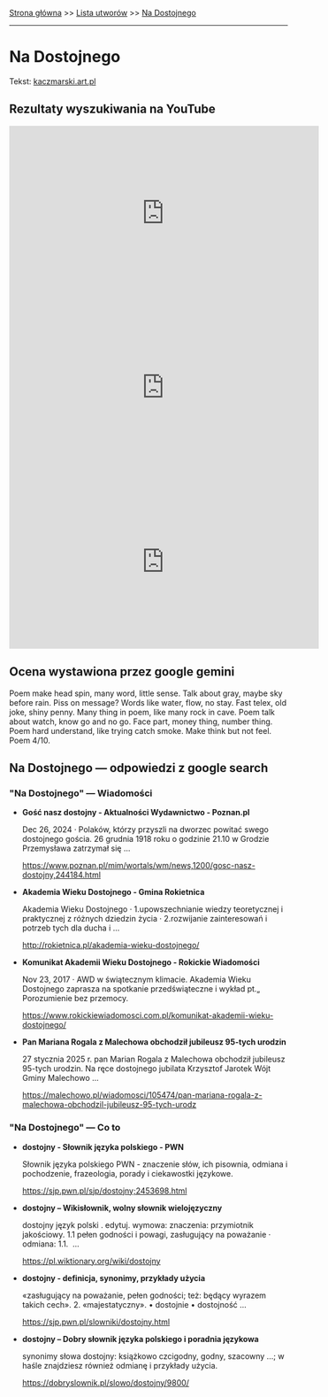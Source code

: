 [Strona główna](../index.md) >> [Lista utworów](../list.md) >> [Na Dostojnego](310.md)

---

# Na Dostojnego

Tekst: [kaczmarski.art.pl](https://www.kaczmarski.art.pl/tworczosc/wiersze/na-dostojnego/)

## Rezultaty wyszukiwania na YouTube

<iframe width="560" height="315" src="https://www.youtube.com/embed/gxBqxAa5h6s?si=IdontcarewhotheIRSsendsImnotpayingtaxes" title="YouTube video player" frameborder="0" allow="accelerometer; autoplay; clipboard-write; encrypted-media; gyroscope; picture-in-picture; web-share" referrerpolicy="strict-origin-when-cross-origin" allowfullscreen></iframe>

<iframe width="560" height="315" src="https://www.youtube.com/embed/-YGS9vhmFS0?si=IdontcarewhotheIRSsendsImnotpayingtaxes" title="YouTube video player" frameborder="0" allow="accelerometer; autoplay; clipboard-write; encrypted-media; gyroscope; picture-in-picture; web-share" referrerpolicy="strict-origin-when-cross-origin" allowfullscreen></iframe>

<iframe width="560" height="315" src="https://www.youtube.com/embed/ZVCo28AAHkU?si=IdontcarewhotheIRSsendsImnotpayingtaxes" title="YouTube video player" frameborder="0" allow="accelerometer; autoplay; clipboard-write; encrypted-media; gyroscope; picture-in-picture; web-share" referrerpolicy="strict-origin-when-cross-origin" allowfullscreen></iframe>

## Ocena wystawiona przez google gemini

Poem make head spin, many word, little sense. Talk about gray, maybe sky before rain. Piss on message? Words like water, flow, no stay. Fast telex, old joke, shiny penny. Many thing in poem, like many rock in cave. Poem talk about watch, know go and no go. Face part, money thing, number thing. Poem hard understand, like trying catch smoke. Make think but not feel. Poem 4/10.


## Na Dostojnego — odpowiedzi z google search

### "Na Dostojnego" — Wiadomości

- **Gość nasz dostojny - Aktualności  Wydawnictwo - Poznan.pl**

    Dec 26, 2024  ·  Polaków, którzy przyszli na dworzec powitać swego dostojnego gościa. 26 grudnia 1918 roku o godzinie 21.10 w Grodzie Przemysława zatrzymał się ... 

   <https://www.poznan.pl/mim/wortals/wm/news,1200/gosc-nasz-dostojny,244184.html>
- **Akademia Wieku Dostojnego - Gmina Rokietnica**

    Akademia Wieku Dostojnego · 1.upowszechnianie wiedzy teoretycznej i praktycznej z różnych dziedzin życia · 2.rozwijanie zainteresowań i potrzeb tych dla ducha i ... 

   <http://rokietnica.pl/akademia-wieku-dostojnego/>
- **Komunikat Akademii Wieku Dostojnego - Rokickie Wiadomości**

    Nov 23, 2017  ·  AWD w świątecznym klimacie. Akademia Wieku Dostojnego zaprasza na spotkanie przedświąteczne i wykład pt.„ Porozumienie bez przemocy. 

   <https://www.rokickiewiadomosci.com.pl/komunikat-akademii-wieku-dostojnego/>
- **Pan Mariana Rogala z Malechowa obchodził jubileusz 95-tych urodzin**

    27 stycznia 2025 r. pan Marian Rogala z Malechowa obchodził jubileusz 95-tych urodzin. Na ręce dostojnego jubilata Krzysztof Jarotek Wójt Gminy Malechowo ... 

   <https://malechowo.pl/wiadomosci/105474/pan-mariana-rogala-z-malechowa-obchodzil-jubileusz-95-tych-urodz>

### "Na Dostojnego" — Co to

- **dostojny - Słownik języka polskiego - PWN**

    Słownik języka polskiego PWN - znaczenie słów, ich pisownia, odmiana i pochodzenie, frazeologia, porady i ciekawostki językowe. 

   <https://sjp.pwn.pl/sjp/dostojny;2453698.html>
- **dostojny – Wikisłownik, wolny słownik wielojęzyczny**

    dostojny język polski . edytuj. wymowa: znaczenia: przymiotnik jakościowy. 1.1 pełen godności i powagi, zasługujący na poważanie · odmiana: 1.1.  ... 

   <https://pl.wiktionary.org/wiki/dostojny>
- **dostojny - definicja, synonimy, przykłady użycia**

    «zasługujący na poważanie, pełen godności; też: będący wyrazem takich cech». 2. «majestatyczny». • dostojnie • dostojność ... 

   <https://sjp.pwn.pl/slowniki/dostojny.html>
- **dostojny – Dobry słownik języka polskiego i poradnia językowa**

    synonimy słowa dostojny: książkowo czcigodny, godny, szacowny ...; w haśle znajdziesz również odmianę i przykłady użycia. 

   <https://dobryslownik.pl/slowo/dostojny/9800/>

